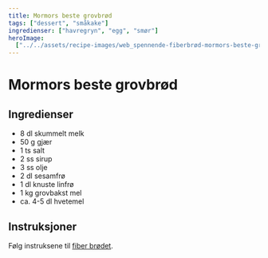 ```yaml
---
title: Mormors beste grovbrød
tags: ["dessert", "småkake"]
ingredienser: ["havregryn", "egg", "smør"]
heroImage:
  ["../../assets/recipe-images/web_spennende-fiberbrød-mormors-beste-grovbrød.jpg"]
---
```


# Mormors beste grovbrød

## Ingredienser

- 8 dl skummelt melk
- 50 g gjær
- 1 ts salt
- 2 ss sirup
- 3 ss olje
- 2 dl sesamfrø
- 1 dl knuste linfrø
- 1 kg grovbakst mel
- ca. 4-5 dl hvetemel

## Instruksjoner

Følg instruksene til [fiber brødet](./fiber-brød).
